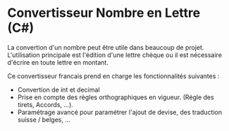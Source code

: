 Convertisseur Nombre en Lettre (C#)
===========================

La convertion d'un nombre peut être utile dans beaucoup de projet. L'utilisation principale est l'édition d'une lettre chèque ou il est nécessaire d'écrire en toute lettre en montant.


Ce convertisseur francais prend en charge les fonctionnalités suivantes :
- Convertion de int et decimal
- Prise en compte des règles orthographiques en vigueur. (Régle des tirets, Accords, ...).
- Paramétrage avancé pour paramétrer l'ajout de devise, des traduction suisse / belges, ...
